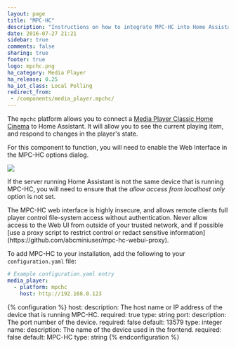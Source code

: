```yaml
---
layout: page
title: "MPC-HC"
description: "Instructions on how to integrate MPC-HC into Home Assistant."
date: 2016-07-27 21:21
sidebar: true
comments: false
sharing: true
footer: true
logo: mpchc.png
ha_category: Media Player
ha_release: 0.25
ha_iot_class: Local Polling
redirect_from:
 - /components/media_player.mpchc/
---
```



The `mpchc` platform allows you to connect a [Media Player Classic Home Cinema](https://mpc-hc.org/) to Home Assistant. It will allow you to see the current playing item, and respond to changes in the player's state.

For this component to function, you will need to enable the Web Interface in the MPC-HC options dialog.

<p class='img'>
  <img src='{{site_root}}/images/screenshots/mpc-hc.png' />
</p>

If the server running Home Assistant is not the same device that is running MPC-HC, you will need to ensure that the *allow access from localhost only* option is not set.

<p class='note warning'>
The MPC-HC web interface is highly insecure, and allows remote clients full player control file-system access without authentication. Never allow access to the Web UI from outside of your trusted network, and if possible [use a proxy script to restrict control or redact sensitive information](https://github.com/abcminiuser/mpc-hc-webui-proxy).
</p>

To add MPC-HC to your installation, add the following to your `configuration.yaml` file:

```yaml
# Example configuration.yaml entry
media_player:
  - platform: mpchc
    host: http://192.168.0.123
```

{% configuration %}
host:
  description: The host name or IP address of the device that is running MPC-HC.
  required: true
  type: string
port:
  description: The port number of the device.
  required: false
  default: 13579
  type: integer
name:
  description: The name of the device used in the frontend.
  required: false
  default: MPC-HC
  type: string
{% endconfiguration %}
